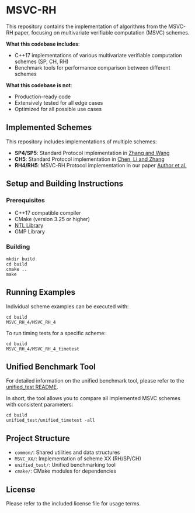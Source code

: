 # MSVC-RH

This repository contains the implementation of algorithms from the MSVC-RH paper, focusing on multivariate verifiable computation (MSVC) schemes.

**What this codebase includes**: 
- C++17 implementations of various multivariate verifiable computation schemes (SP, CH, RH)
- Benchmark tools for performance comparison between different schemes

**What this codebase is not**:
- Production-ready code
- Extensively tested for all edge cases
- Optimized for all possible use cases

## Implemented Schemes

This repository includes implementations of multiple schemes:
- **SP4/SP5**: Standard Protocol implementation in [Zhang and Wang](https://ieeexplore.ieee.org/document/9833792)
- **CH5**: Standard Protocol implementation in [Chen, Li and Zhang](https://ieeexplore.ieee.org/document/10619256)
- **RH4/RH5**: MSVC-RH Protocol implementation in our paper [Author et al.](https://link-to-our-paper)

## Setup and Building Instructions

### Prerequisites

- C++17 compatible compiler
- CMake (version 3.25 or higher)
- [NTL Library](https://libntl.org/doc/tour-unix.html)
- GMP Library

### Building

```shell
mkdir build
cd build
cmake ..
make
```

## Running Examples

Individual scheme examples can be executed with:

```shell
cd build
MSVC_RH_4/MSVC_RH_4
```

To run timing tests for a specific scheme:

```shell
cd build
MSVC_RH_4/MSVC_RH_4_timetest
```

## Unified Benchmark Tool

For detailed information on the unified benchmark tool, please refer to the [unified_test README](unified_test/README.md).

In short, the tool allows you to compare all implemented MSVC schemes with consistent parameters:

```shell
cd build
unified_test/unified_timetest -all
```

## Project Structure

- `common/`: Shared utilities and data structures
- `MSVC_XX/`: Implementation of scheme XX (RH/SP/CH) 
- `unified_test/`: Unified benchmarking tool
- `cmake/`: CMake modules for dependencies

## License

Please refer to the included license file for usage terms.